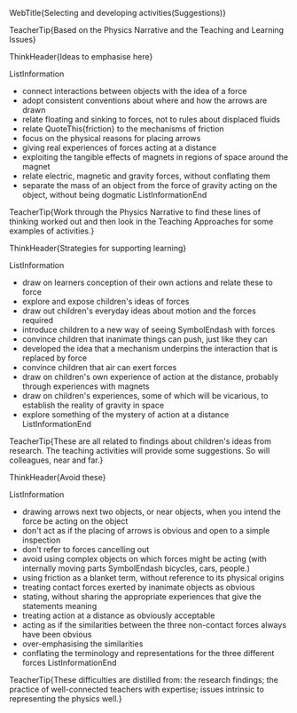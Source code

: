 WebTitle{Selecting and developing activities(Suggestions)}

TeacherTip{Based on the Physics Narrative and the Teaching and Learning Issues}

ThinkHeader{Ideas to emphasise here}

ListInformation
- connect interactions between objects with the idea of a force
- adopt consistent conventions about where and how the arrows are drawn
- relate floating and sinking to forces, not to rules about displaced fluids
- relate QuoteThis{friction} to the mechanisms of friction
- focus on the physical reasons for placing arrows
- giving real experiences of forces acting at a distance
- exploiting the tangible effects of magnets in regions of space around the magnet
- relate electric, magnetic and gravity forces, without conflating them
- separate the mass of an object from the force of gravity acting on the object, without being dogmatic
ListInformationEnd

TeacherTip{Work through the Physics Narrative to find these lines of thinking worked out and then look in the Teaching Approaches for some examples of activities.}

ThinkHeader{Strategies for supporting learning}

ListInformation
- draw on learners conception of their own actions and relate these to force
- explore and expose children&apos;s ideas of forces
- draw out children&apos;s everyday ideas about motion and the forces required
- introduce children to a new way of seeing SymbolEndash with forces
- convince children that inanimate things can push, just like they can
- developed the idea that a mechanism underpins the interaction that is replaced by force
- convince children that air can exert forces
- draw on children&apos;s own experience of action at the distance, probably through experiences with magnets
- draw on children&apos;s experiences, some of which will be vicarious, to establish the reality of gravity in space
- explore something of the mystery of action at a distance
ListInformationEnd

TeacherTip{These are all related to findings about children&apos;s ideas from research. The teaching activities will provide some suggestions. So will colleagues, near and far.}

ThinkHeader{Avoid these}

ListInformation
- drawing arrows next two objects, or near objects, when you intend the force be acting on the object
- don&apos;t act as if the placing of arrows is obvious and open to a simple inspection
- don&apos;t refer to forces cancelling out
- avoid using complex objects on which forces might be acting (with internally moving parts SymbolEndash bicycles, cars, people.)
- using friction as a blanket term, without reference to its physical origins
- treating contact forces exerted by inanimate objects as obvious
- stating, without sharing the appropriate experiences that give the statements meaning
- treating action at a distance as obviously acceptable
- acting as if the similarities between the three non-contact forces always have been obvious
- over-emphasising the similarities
- conflating the terminology and representations for the three different forces
ListInformationEnd

TeacherTip{These difficulties are distilled from: the research findings; the practice of well-connected teachers with expertise; issues intrinsic to representing the physics well.}
